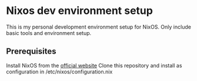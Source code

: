 # Nixos dev environment setup

This is my personal development environment setup for NixOS.
Only include basic tools and environment setup.

## Prerequisites

Install NixOS from the [official website](https://nixos.org/nixos)
Clone this repository and install as configuration in /etc/nixos/configuration.nix


